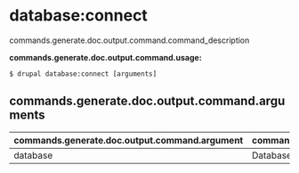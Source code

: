 # database:connect
commands.generate.doc.output.command.command_description

**commands.generate.doc.output.command.usage:**
```
$ drupal database:connect [arguments] 
```


## commands.generate.doc.output.command.arguments
commands.generate.doc.output.command.argument | commands.generate.doc.output.command.details
---------|-------------
database | Database key from settings.php
